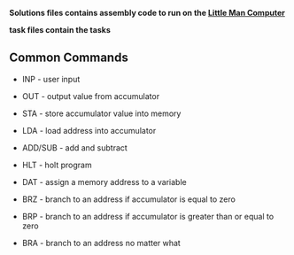 **Solutions files contains assembly code to run on the [Little Man Computer](http://peterhigginson.co.uk/LMC/)**

**task files contain the tasks**

## Common Commands

- INP - user input
- OUT - output value from accumulator


- STA - store accumulator value into memory
- LDA - load address into accumulator


- ADD/SUB - add and subtract
- HLT - holt program
- DAT - assign a memory address to a variable


- BRZ - branch to an address if accumulator is equal to zero
- BRP - branch to an address if accumulator is greater than or equal to zero
- BRA - branch to an address no matter what
